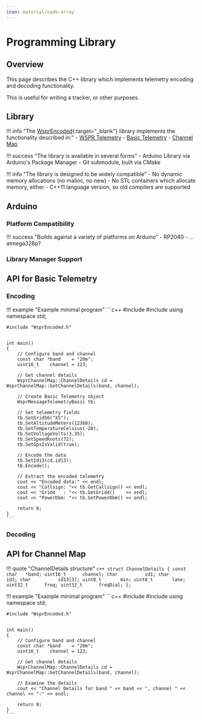 ```yaml
---
icon: material/code-array
---
```


# Programming Library

## Overview

This page describes the C++ library which implements telemetry encoding and decoding functionality.

This is useful for writing a tracker, or other purposes.


## Library

!!! info "The [WsprEncoded](https://github.com/traquito/WsprEncoded){:target="_blank"} library implements the functionality described in:"
    - [WSPR Telemetry](../README.md)
        - [Basic Telemetry](../basic/README.md)
    - [Channel Map](../../../channelmap/README.md)
    

!!! success "The library is available in several forms"
    - Arduino Library via Arduino's Package Manager
    - Git submodule, built via CMake

!!! info "The library is designed to be widely compatible"
    - No dynamic memory allocations (no malloc, no new)
        - No STL containers which allocate memory, either
    - C++11 language version, so old compilers are supported


## Arduino

### Platform Compatibility

!!! success "Builds against a variety of platforms on Arduino"
    - RP2040
    - ... atmega328p?

### Library Manager Support


## API for Basic Telemetry

### Encoding

!!! example "Example minimal program"
    ```c++
    #include <cstdint>
    #include <iostream>
    using namespace std;

    #include "WsprEncoded.h"


    int main()
    {
        // Configure band and channel
        const char *band    = "20m";
        uint16_t    channel = 123;

        // Get channel details
        WsprChannelMap::ChannelDetails cd = WsprChannelMap::GetChannelDetails(band, channel);

        // Create Basic Telemetry object
        WsprMessageTelemetryBasic tb;

        // Set telemetry fields
        tb.SetGrid56("XS");
        tb.SetAltitudeMeters(12360);
        tb.SetTemperatureCelsius(-28);
        tb.SetVoltageVolts(3.35);
        tb.SetSpeedKnots(72);
        tb.SetGpsIsValid(true);

        // Encode the data
        tb.SetId13(cd.id13);
        tb.Encode();

        // Extract the encoded telemetry
        cout << "Encoded data:" << endl;
        cout << "Callsign: "<< tb.GetCallsign() << endl;
        cout << "Grid4   : "<< tb.GetGrid4()    << endl;
        cout << "PowerDbm: "<< tb.GetPowerDbm() << endl;

        return 0;
    }
    ```

### Decoding


## API for Channel Map

!!! quote "ChannelDetails structure"
    ```c++
    struct ChannelDetails
    {
        const char   *band;
        uint16_t      channel;
        char          id1;
        char          id3;
        char          id13[3];
        uint8_t       min;
        uint8_t       lane;
        uint32_t      freq;
        uint32_t      freqDial;
    };
    ```


!!! example "Example minimal program"
    ```c++
    #include <cstdint>
    #include <iostream>
    using namespace std;

    #include "WsprEncoded.h"


    int main()
    {
        // Configure band and channel
        const char *band    = "20m";
        uint16_t    channel = 123;

        // Get channel details
        WsprChannelMap::ChannelDetails cd = WsprChannelMap::GetChannelDetails(band, channel);

        // Examine the details
        cout << "Channel Details for band " << band << ", channel " << channel << ":" << endl;

        return 0;
    }
    ```
